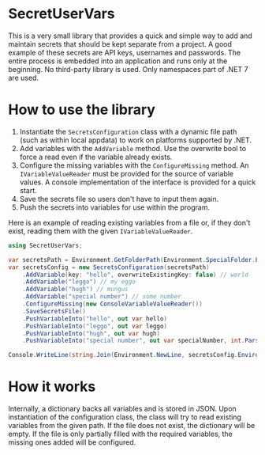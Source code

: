 # SecretUserVars
This is a very small library that provides a quick and simple way to add and maintain secrets that should be kept separate from a project.
A good example of these secrets are API keys, usernames and passwords.
The entire process is embedded into an application and runs only at the beginning.
No third-party library is used. Only namespaces part of .NET 7 are used.

# How to use the library
1. Instantiate the `SecretsConfiguration` class with a dynamic file path (such as within local appdata) to work on platforms supported by .NET.
2. Add variables with the `AddVariable` method. Use the overwrite bool to force a read even if the variable already exists.
3. Configure the missing variables with the `ConfigureMissing` method. An `IVariableValueReader` must be provided for the source of variable values. A console implementation of the interface is provided for a quick start.
4. Save the secrets file so users don't have to input them again.
5. Push the secrets into variables for use within the program.

Here is an example of reading existing variables from a file or, if they don't exist, reading them with the given `IVariableValueReader`.
```csharp
using SecretUserVars;

var secretsPath = Environment.GetFolderPath(Environment.SpecialFolder.LocalApplicationData) + "\\test.json";
var secretsConfig = new SecretsConfiguration(secretsPath)
    .AddVariable(key: "hello", overwriteExistingKey: false) // world
    .AddVariable("leggo") // my eggo
    .AddVariable("hugh") // mungus
    .AddVariable("special number") // some number
    .ConfigureMissing(new ConsoleVariableValueReader())
    .SaveSecretsFile()
    .PushVariableInto("hello", out var hello)
    .PushVariableInto("leggo", out var leggo)
    .PushVariableInto("hugh", out var hugh)
    .PushVariableInto("special number", out var specialNumber, int.Parse);

Console.WriteLine(string.Join(Environment.NewLine, secretsConfig.EnvironmentVariables));
```

# How it works
Internally, a dictionary backs all variables and is stored in JSON. Upon instantiation of the configuration class, the class will try to read existing variables from the given path.
If the file does not exist, the dictionary will be empty. If the file is only partially filled with the required variables, the missing ones added will be configured.
